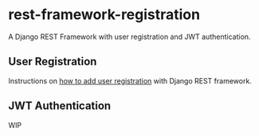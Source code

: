 # rest-framework-registration
A Django REST Framework with user registration and JWT authentication.

## User Registration
Instructions on [how to add user registration](https://ctrlzblog.com/user-registration-with-django-rest-framework/) with Django REST framework.

## JWT Authentication
WIP
